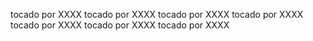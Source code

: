 tocado por XXXX
tocado por XXXX
tocado por XXXX
tocado por XXXX
tocado por XXXX
tocado por XXXX
tocado por XXXX
